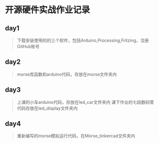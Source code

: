 # **开源硬件实战作业记录**
## **day1**   
>下载安装使用的的三个软件，包括Arduino,Processing,Fritzing，注册GitHub账号
## **day2**    
>morse库函数和arduino代码，存放在morse文件夹内
## **day3**    
>上课的小车arduino代码，存放在led_car文件夹内  课下作业的七段数码管代码存放在led_display文件夹内
## **day4**    
>重新编写的morse模拟运行代码，在Morse_tinkercad文件夹内
